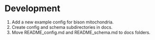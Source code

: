 # Development

1. Add a new example config for bison mitochondria.
1. Create config and schema subdirectories in docs.
1. Move README_config.md and README_schema.md to docs folders.
